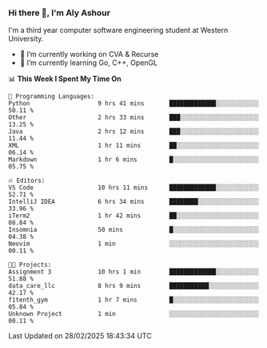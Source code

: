 ### Hi there 👋, I'm Aly Ashour
I'm a third year computer software engineering student at Western University.

- 🔭 I’m currently working on CVA & Recurse
- 🌱 I’m currently learning Go, C++, OpenGL

<!--START_SECTION:waka-->
📊 **This Week I Spent My Time On** 

```text
💬 Programming Languages: 
Python                   9 hrs 41 mins       █████████████░░░░░░░░░░░░   50.11 % 
Other                    2 hrs 33 mins       ███░░░░░░░░░░░░░░░░░░░░░░   13.25 % 
Java                     2 hrs 12 mins       ███░░░░░░░░░░░░░░░░░░░░░░   11.44 % 
XML                      1 hr 11 mins        ██░░░░░░░░░░░░░░░░░░░░░░░   06.14 % 
Markdown                 1 hr 6 mins         █░░░░░░░░░░░░░░░░░░░░░░░░   05.75 % 

🔥 Editors: 
VS Code                  10 hrs 11 mins      █████████████░░░░░░░░░░░░   52.71 % 
IntelliJ IDEA            6 hrs 34 mins       ████████░░░░░░░░░░░░░░░░░   33.96 % 
iTerm2                   1 hr 42 mins        ██░░░░░░░░░░░░░░░░░░░░░░░   08.84 % 
Insomnia                 50 mins             █░░░░░░░░░░░░░░░░░░░░░░░░   04.38 % 
Neovim                   1 min               ░░░░░░░░░░░░░░░░░░░░░░░░░   00.11 % 

🐱‍💻 Projects: 
Assignment 3             10 hrs 1 min        █████████████░░░░░░░░░░░░   51.88 % 
data_care_llc            8 hrs 9 mins        ███████████░░░░░░░░░░░░░░   42.17 % 
f1tenth_gym              1 hr 7 mins         █░░░░░░░░░░░░░░░░░░░░░░░░   05.84 % 
Unknown Project          1 min               ░░░░░░░░░░░░░░░░░░░░░░░░░   00.11 % 
```


 Last Updated on 28/02/2025 18:43:34 UTC
<!--END_SECTION:waka-->
